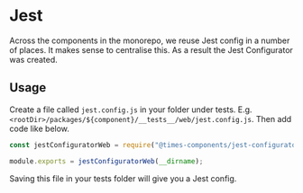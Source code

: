 # Jest

Across the components in the monorepo, we reuse Jest config in a number of
places. It makes sense to centralise this. As a result the Jest Configurator was
created.

## Usage

Create a file called `jest.config.js` in your folder under tests.
E.g. `<rootDir>/packages/${component}/__tests__/web/jest.config.js`.
Then add code like below.

```js
const jestConfiguratorWeb = require("@times-components/jest-configurator-web");

module.exports = jestConfiguratorWeb(__dirname);
```

Saving this file in your tests folder will give you a Jest config.
